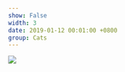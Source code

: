 ```yaml
---
show: False
width: 3
date: 2019-01-12 00:01:00 +0800
group: Cats
---
```

<div>
    <img data-src="{{ site.data.profile.portrait_url | relative_url }}" class="lazy w-100 rounded-xl" src="{{ '/assets/images/empty_300x200.png' | relative_url }}">
</div>

